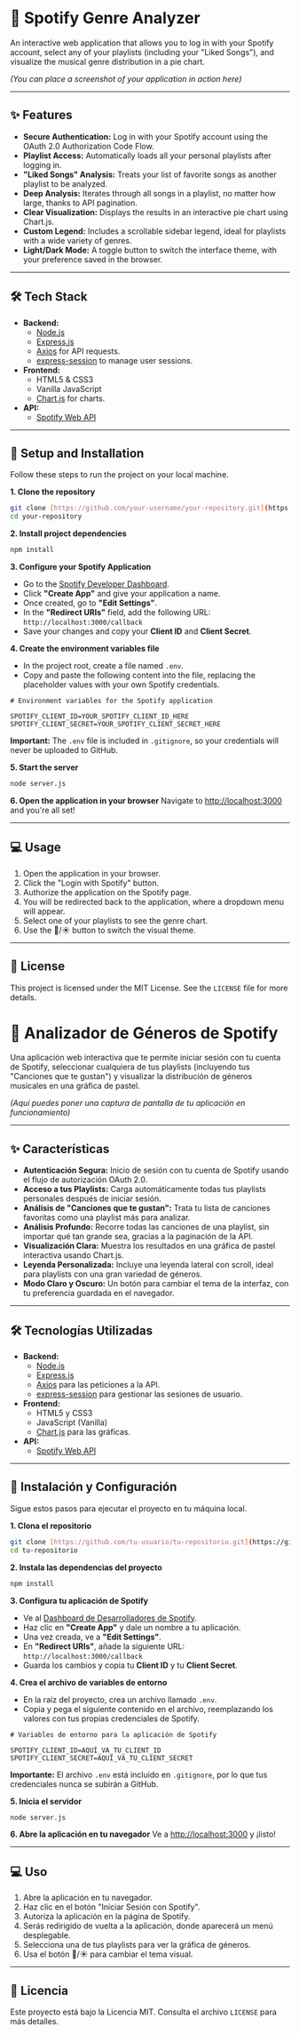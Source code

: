 # 🎵 Spotify Genre Analyzer

An interactive web application that allows you to log in with your Spotify account, select any of your playlists (including your "Liked Songs"), and visualize the musical genre distribution in a pie chart.


*(You can place a screenshot of your application in action here)*

---

## ✨ Features

* **Secure Authentication:** Log in with your Spotify account using the OAuth 2.0 Authorization Code Flow.
* **Playlist Access:** Automatically loads all your personal playlists after logging in.
* **"Liked Songs" Analysis:** Treats your list of favorite songs as another playlist to be analyzed.
* **Deep Analysis:** Iterates through all songs in a playlist, no matter how large, thanks to API pagination.
* **Clear Visualization:** Displays the results in an interactive pie chart using Chart.js.
* **Custom Legend:** Includes a scrollable sidebar legend, ideal for playlists with a wide variety of genres.
* **Light/Dark Mode:** A toggle button to switch the interface theme, with your preference saved in the browser.

---

## 🛠️ Tech Stack

* **Backend:**
    * [Node.js](https://nodejs.org/)
    * [Express.js](https://expressjs.com/)
    * [Axios](https://axios-http.com/) for API requests.
    * [express-session](https://www.npmjs.com/package/express-session) to manage user sessions.
* **Frontend:**
    * HTML5 & CSS3
    * Vanilla JavaScript
    * [Chart.js](https://www.chartjs.org/) for charts.
* **API:**
    * [Spotify Web API](https://developer.spotify.com/documentation/web-api)

---

## 🚀 Setup and Installation

Follow these steps to run the project on your local machine.

**1. Clone the repository**
```bash
git clone [https://github.com/your-username/your-repository.git](https://github.com/your-username/your-repository.git)
cd your-repository
```

**2. Install project dependencies**
```bash
npm install
```

**3. Configure your Spotify Application**
* Go to the [Spotify Developer Dashboard](https://developer.spotify.com/dashboard/).
* Click **"Create App"** and give your application a name.
* Once created, go to **"Edit Settings"**.
* In the **"Redirect URIs"** field, add the following URL: `http://localhost:3000/callback`
* Save your changes and copy your **Client ID** and **Client Secret**.

**4. Create the environment variables file**
* In the project root, create a file named `.env`.
* Copy and paste the following content into the file, replacing the placeholder values with your own Spotify credentials.

```env
# Environment variables for the Spotify application

SPOTIFY_CLIENT_ID=YOUR_SPOTIFY_CLIENT_ID_HERE
SPOTIFY_CLIENT_SECRET=YOUR_SPOTIFY_CLIENT_SECRET_HERE
```
**Important:** The `.env` file is included in `.gitignore`, so your credentials will never be uploaded to GitHub.

**5. Start the server**
```bash
node server.js
```

**6. Open the application in your browser**
Navigate to [http://localhost:3000](http://localhost:3000) and you're all set!

---

## 💻 Usage

1.  Open the application in your browser.
2.  Click the "Login with Spotify" button.
3.  Authorize the application on the Spotify page.
4.  You will be redirected back to the application, where a dropdown menu will appear.
5.  Select one of your playlists to see the genre chart.
6.  Use the 🌙/☀️ button to switch the visual theme.

---

## 📄 License

This project is licensed under the MIT License. See the `LICENSE` file for more details.

# 🎵 Analizador de Géneros de Spotify

Una aplicación web interactiva que te permite iniciar sesión con tu cuenta de Spotify, seleccionar cualquiera de tus playlists (incluyendo tus "Canciones que te gustan") y visualizar la distribución de géneros musicales en una gráfica de pastel.


*(Aquí puedes poner una captura de pantalla de tu aplicación en funcionamiento)*

---

## ✨ Características

* **Autenticación Segura:** Inicio de sesión con tu cuenta de Spotify usando el flujo de autorización OAuth 2.0.
* **Acceso a tus Playlists:** Carga automáticamente todas tus playlists personales después de iniciar sesión.
* **Análisis de "Canciones que te gustan":** Trata tu lista de canciones favoritas como una playlist más para analizar.
* **Análisis Profundo:** Recorre todas las canciones de una playlist, sin importar qué tan grande sea, gracias a la paginación de la API.
* **Visualización Clara:** Muestra los resultados en una gráfica de pastel interactiva usando Chart.js.
* **Leyenda Personalizada:** Incluye una leyenda lateral con scroll, ideal para playlists con una gran variedad de géneros.
* **Modo Claro y Oscuro:** Un botón para cambiar el tema de la interfaz, con tu preferencia guardada en el navegador.

---

## 🛠️ Tecnologías Utilizadas

* **Backend:**
    * [Node.js](https://nodejs.org/)
    * [Express.js](https://expressjs.com/)
    * [Axios](https://axios-http.com/) para las peticiones a la API.
    * [express-session](https://www.npmjs.com/package/express-session) para gestionar las sesiones de usuario.
* **Frontend:**
    * HTML5 y CSS3
    * JavaScript (Vanilla)
    * [Chart.js](https://www.chartjs.org/) para las gráficas.
* **API:**
    * [Spotify Web API](https://developer.spotify.com/documentation/web-api)

---

## 🚀 Instalación y Configuración

Sigue estos pasos para ejecutar el proyecto en tu máquina local.

**1. Clona el repositorio**
```bash
git clone [https://github.com/tu-usuario/tu-repositorio.git](https://github.com/tu-usuario/tu-repositorio.git)
cd tu-repositorio
```

**2. Instala las dependencias del proyecto**
```bash
npm install
```

**3. Configura tu aplicación de Spotify**
* Ve al [Dashboard de Desarrolladores de Spotify](https://developer.spotify.com/dashboard/).
* Haz clic en **"Create App"** y dale un nombre a tu aplicación.
* Una vez creada, ve a **"Edit Settings"**.
* En **"Redirect URIs"**, añade la siguiente URL: `http://localhost:3000/callback`
* Guarda los cambios y copia tu **Client ID** y tu **Client Secret**.

**4. Crea el archivo de variables de entorno**
* En la raíz del proyecto, crea un archivo llamado `.env`.
* Copia y pega el siguiente contenido en el archivo, reemplazando los valores con tus propias credenciales de Spotify.

```env
# Variables de entorno para la aplicación de Spotify

SPOTIFY_CLIENT_ID=AQUÍ_VA_TU_CLIENT_ID
SPOTIFY_CLIENT_SECRET=AQUÍ_VA_TU_CLIENT_SECRET
```
**Importante:** El archivo `.env` está incluido en `.gitignore`, por lo que tus credenciales nunca se subirán a GitHub.

**5. Inicia el servidor**
```bash
node server.js
```

**6. Abre la aplicación en tu navegador**
Ve a [http://localhost:3000](http://localhost:3000) y ¡listo!

---

## 💻 Uso

1.  Abre la aplicación en tu navegador.
2.  Haz clic en el botón "Iniciar Sesión con Spotify".
3.  Autoriza la aplicación en la página de Spotify.
4.  Serás redirigido de vuelta a la aplicación, donde aparecerá un menú desplegable.
5.  Selecciona una de tus playlists para ver la gráfica de géneros.
6.  Usa el botón 🌙/☀️ para cambiar el tema visual.

---

## 📄 Licencia

Este proyecto está bajo la Licencia MIT. Consulta el archivo `LICENSE` para más detalles.
